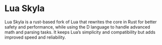 # Lua Skyla

Lua Skyla is a rust-based fork of Lua that rewrites the core in Rust for better safety and performance, 
while using the D language to handle advanced math and parsing tasks. It keeps Lua’s simplicity and compatibility but adds improved speed and reliability.
